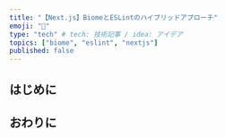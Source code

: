 ```yaml
---
title: "【Next.js】BiomeとESLintのハイブリッドアプローチ"
emoji: "🤖"
type: "tech" # tech: 技術記事 / idea: アイデア
topics: ["biome", "eslint", "nextjs"]
published: false
---
```


## はじめに

## おわりに
